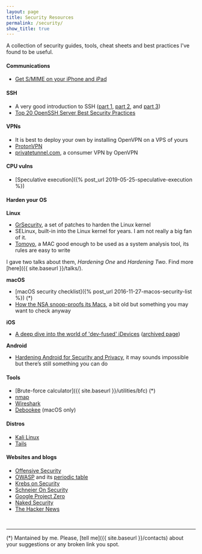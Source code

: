 ```yaml
---
layout: page
title: Security Resources
permalink: /security/
show_title: true
---
```


A collection of security guides, tools, cheat sheets and best practices I've found to be useful.

#### Communications

- [Get S/MIME on your iPhone and iPad](https://web.archive.org/web/20211202001345/https://nerd.one/how-to-set-up-smime-on-iphone-and-mac/)

#### SSH

- A very good introduction to SSH ([part 1](https://web.archive.org/web/20220703203844/https://scottwillsey.com/blog/comp/sshbasics/), [part 2](https://web.archive.org/web/20220527194742/https://scottwillsey.com/blog/comp/sshkeytheory/), and [part 3](https://web.archive.org/web/20220527174629/https://scottwillsey.com/blog/comp/sshkeygen/))
- [Top 20 OpenSSH Server Best Security Practices](https://www.cyberciti.biz/tips/linux-unix-bsd-openssh-server-best-practices.html)

#### VPNs

- It is best to deploy your own by installing OpenVPN on a VPS of yours
- [ProtonVPN](https://protonvpn.com)
- [privatetunnel.com](https://www.privatetunnel.com/home/?referral=NUTAYZHU54), a consumer VPN by OpenVPN

#### CPU vulns

- [Speculative execution]({% post_url 2019-05-25-speculative-execution %})

#### Harden your OS

**Linux**

- [GrSecurity](https://grsecurity.net/), a set of patches to harden the Linux kernel
- SELinux, built-in into the Linux kernel for years. I am not really a big fan of it.
- [Tomoyo](https://web.archive.org/web/20161222155130/https://tomoyo.osdn.jp//), a MAC good enough to be used as a system analysis tool, its rules are easy to write

I gave two talks about them, *Hardening One* and *Hardening Two*. Find more [here]({{ site.baseurl }}/talks/).

**macOS**

- [macOS security checklist]({% post_url 2016-11-27-macos-security-list %}) (*)
- [How the NSA snoop-proofs its Macs](https://www.macworld.com/article/2048160/how-the-nsa-snoop-proofs-its-macs.html), a bit old but something you may want to check anyway

**iOS**

- [A deep dive into the world of 'dev-fused' iDevices](https://motherboard.vice.com/en_us/article/gyakgw/the-prototype-dev-fused-iphones-that-hackers-use-to-research-apple-zero-days) ([archived page](https://web.archive.org/web/20190307000111/https://motherboard.vice.com/en_us/article/gyakgw/the-prototype-dev-fused-iphones-that-hackers-use-to-research-apple-zero-days))

**Android**

- [Hardening Android for Security and Privacy](https://blog.torproject.org/blog/mission-impossible-hardening-android-security-and-privacy), it may sounds impossible but there’s still something you can do

#### Tools

- [Brute-force calculator]({{ site.baseurl }}/utilities/bfc) (*)
- [nmap](https://nmap.org)
- [Wireshark](https://wireshark.org/)
- [Debookee](https://debookee.com) (macOS only)

#### Distros

- [Kali Linux](https://kali.org)
- [Tails](https://tails.boum.org)

#### Websites and blogs

- [Offensive Security](https://offensive-security.com)
- [OWASP](https://owasp.org/) and its [periodic table](https://www.owasp.org/index.php/OWASP_Periodic_Table_of_Vulnerabilities#Periodic_Table_of_Vulnerabilities)
- [Krebs on Security](https://krebsonsecurity.com/)
- [Schneier On Security](https://www.schneier.com/blog/)
- [Google Project Zero](https://googleprojectzero.blogspot.com)
- [Naked Security](https://nakedsecurity.sophos.com/)
- [The Hacker News](https://thehackernews.com/)

<br>

---

(*) Mantained by me. Please, [tell me]({{ site.baseurl }}/contacts) about your suggestions or any broken link you spot.
